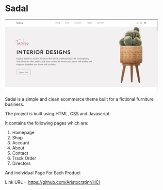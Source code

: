 # Sadal

 <img src="images/screenshot.png" alt="project">

 Sadal is a simple and clean ecommerce theme built for a fictional furniture business.
 
 The project is built using HTML, CSS and Javascript.
 
 It contains the following pages which are:
 
 1. Homepage
 2. Shop
 3. Account
 4. About
 5. Contact
 6. Track Order
 7. Directors

 And Individual Page For Each Product

Link URL = https://github.com/Aristocratjnr/HCI
